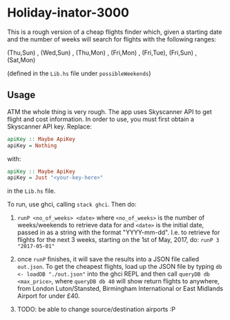 # Holiday-inator-3000

This is a rough version of a cheap flights finder which, given a starting date and the number of weeks will search for flights with the following ranges:

(Thu,Sun) , (Wed,Sun) , (Thu,Mon) , (Fri,Mon) , (Fri,Tue), (Fri,Sun) , (Sat,Mon)

(defined in the `Lib.hs` file under `possibleWeekends`)

## Usage

ATM the whole thing is very rough. The app uses Skyscanner API to get flight and cost information. In order to use, you must first obtain a Skyscanner API key. Replace:

```haskell
apiKey :: Maybe ApiKey
apiKey = Nothing
```

with:

```haskell
apiKey :: Maybe ApiKey
apiKey = Just "<your-key-here>"
```

in the `Lib.hs` file.

To run, use ghci, calling `stack ghci`. Then do:

1) `runP <no_of_weeks> <date>` where `<no_of_weeks>` is the number of weeks/weekends to retrieve data for and `<date>` is the initial date, passed in as a string with the format "YYYY-mm-dd". I.e. to retrieve for flights for the next 3 weeks, starting on the 1st of May, 2017, do: `runP 3 "2017-05-01"`

2) once `runP` finishes, it will save the results into a JSON file called `out.json`. To get the cheapest flights, load up the JSON file by typing `db <- loadDB "./out.json"` into the ghci REPL and then call `queryDB db <max_price>`, where `queryDB db 40` will show return flights to anywhere, from London Luton/Stansted, Birmingham International or East Midlands Airport for under £40.

3) TODO: be able to change source/destination airports :P
